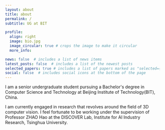 ```yaml
---
layout: about
title: about
permalink: /
subtitle: UG at BIT

profile:
  align: right
  image: bio.jpg
  image_circular: true # crops the image to make it circular
  more_info: 

news: false  # includes a list of news items
latest_posts: false  # includes a list of the newest posts
selected_papers: true # includes a list of papers marked as "selected={true}"
social: false  # includes social icons at the bottom of the page
---
```


I am a senior undergraduate student pursuing a Bachelor's degree in Computer Science and Technology at Beijing Institute of Technology(BIT), China.

I am currently engaged in research that revolves around the field of 3D computer vision. I feel fortunate to be working under the supervision of Professor ZHAO Hao at the DISCOVER Lab, Institute for AI Industry Research, Tsinghua University.

